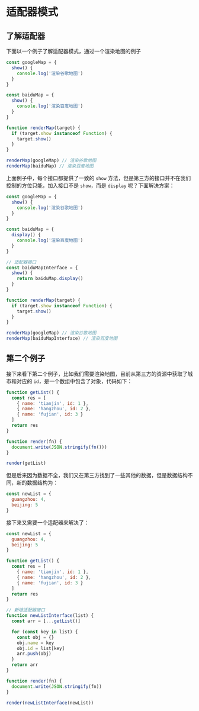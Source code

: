 # 适配器模式

## 了解适配器

下面以一个例子了解适配器模式，通过一个渲染地图的例子

```js
const googleMap = {
  show() {
    console.log('渲染谷歌地图')
  }
}

const baiduMap = {
  show() {
    console.log('渲染百度地图')
  }
}

function renderMap(target) {
  if (target.show instanceof Function) {
    target.show()
  }
}

renderMap(googleMap) // 渲染谷歌地图
renderMap(baiduMap) // 渲染百度地图
```

上面例子中，每个接口都提供了一致的 `show` 方法，但是第三方的接口并不在我们控制的方位只能，加入接口不是 `show`，而是 `display` 呢？下面解决方案：

```js
const googleMap = {
  show() {
    console.log('渲染谷歌地图')
  }
}

const baiduMap = {
  display() {
    console.log('渲染百度地图')
  }
}

// 适配器接口
const baiduMapInterface = {
  show() {
    return baiduMap.display()
  }
}

function renderMap(target) {
  if (target.show instanceof Function) {
    target.show()
  }
}

renderMap(googleMap) // 渲染谷歌地图
renderMap(baiduMapInterface) // 渲染百度地图
```

## 第二个例子

接下来看下第二个例子，比如我们需要渲染地图，目前从第三方的资源中获取了城市和对应的 `id`，是一个数组中包含了对象，代码如下：

```js
function getList() {
  const res = [
    { name: 'tianjin', id: 1 },
    { name: 'hangzhou', id: 2 },
    { name: 'fujian', id: 3 }
  ]
  return res
}

function render(fn) {
  document.write(JSON.stringify(fn()))
}

render(getList)
```

但是后来因为数据不全，我们又在第三方找到了一些其他的数据，但是数据结构不同，新的数据结构为：

```js
const newList = {
  guangzhou: 4,
  beijing: 5
}
```

接下来又需要一个适配器来解决了：

```js
const newList = {
  guangzhou: 4,
  beijing: 5
}

function getList() {
  const res = [
    { name: 'tianjin', id: 1 },
    { name: 'hangzhou', id: 2 },
    { name: 'fujian', id: 3 }
  ]
  return res
}

// 新增适配器接口
function newListInterface(list) {
  const arr = [...getList()]

  for (const key in list) {
    const obj = {}
    obj.name = key
    obj.id = list[key]
    arr.push(obj)
  }
  return arr
}

function render(fn) {
  document.write(JSON.stringify(fn))
}

render(newListInterface(newList))
```
